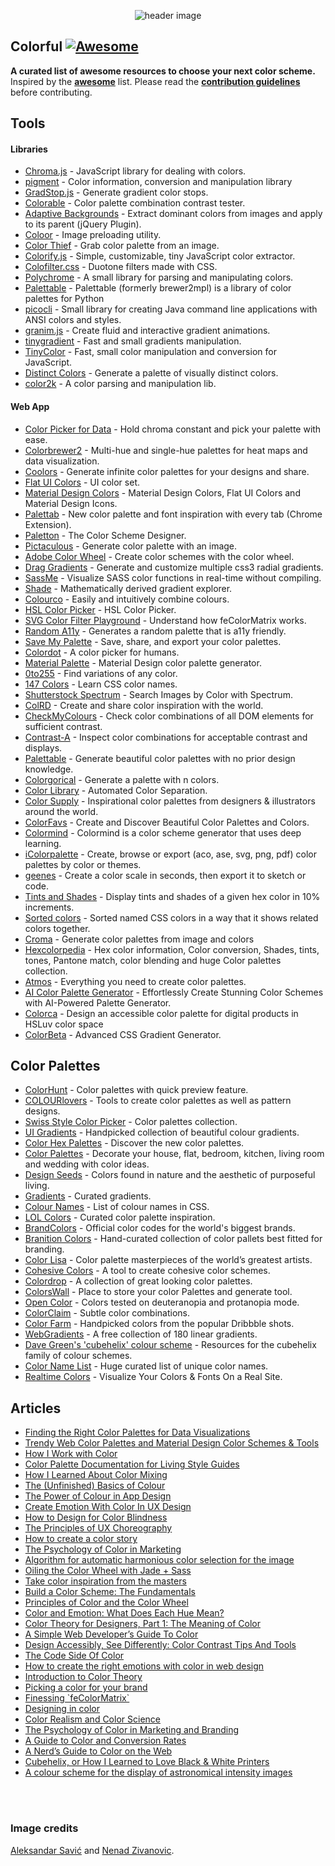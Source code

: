 <div class="github-widget" data-repo="Siddharth11/Colorful"></div>
<p align="center">
	<img src="https://raw.githubusercontent.com/Siddharth11/Colorful/master/color-palette.gif" alt="header image">
</p>

## Colorful [![Awesome](https://cdn.rawgit.com/sindresorhus/awesome/d7305f38d29fed78fa85652e3a63e154dd8e8829/media/badge.svg)](https://github.com/sindresorhus/awesome)
__A curated list of awesome resources to choose your next color scheme.__
Inspired by the __[awesome](https://github.com/sindresorhus/awesome)__ list. Please read the __[contribution guidelines](https://github.com/Siddharth11/Colorful/blob/master/contributing.md)__ before contributing.


## Tools

#### Libraries
- [Chroma.js](http://gka.github.io/chroma.js/) - JavaScript library for dealing with colors.
- [pigment](https://github.com/satya164/pigment) - Color information, conversion and manipulation library
- [GradStop.js](https://github.com/Siddharth11/gradStop.js) - Generate gradient color stops.
- [Colorable](http://jxnblk.com/colorable/) - Color palette combination contrast tester.
- [Adaptive Backgrounds](https://briangonzalez.github.io/jquery.adaptive-backgrounds.js/) - Extract dominant colors from images and apply to its parent (jQuery Plugin).
- [Coloor](https://github.com/krasimir/coloor) - Image preloading utility.
- [Color Thief](https://github.com/lokesh/color-thief) - Grab color palette from an image.
- [Colorify.js](https://github.com/LukyVj/Colorify.js) - Simple, customizable, tiny JavaScript color extractor.
- [Colofilter.css](https://github.com/LukyVj/colofilter.css) - Duotone filters made with CSS.
- [Polychrome](https://github.com/cdonohue/polychrome) - A small library for parsing and manipulating colors.
- [Palettable](https://github.com/jiffyclub/palettable) - Palettable (formerly brewer2mpl) is a library of color palettes for Python
- [picocli](http://picocli.info/) - Small library for creating Java command line applications with ANSI colors and styles.
- [granim.js](https://github.com/sarcadass/granim.js) - Create fluid and interactive gradient animations.
- [tinygradient](https://github.com/mistic100/tinygradient) - Fast and small gradients manipulation.
- [TinyColor](https://github.com/bgrins/TinyColor) - Fast, small color manipulation and conversion for JavaScript.
- [Distinct Colors](https://github.com/internalfx/distinct-colors) - Generate a palette of visually distinct colors.
- [color2k](https://github.com/ricokahler/color2k) - A color parsing and manipulation lib.

#### Web App
- [Color Picker for Data](http://tristen.ca/hcl-picker/) - Hold chroma constant and pick your palette with ease.
- [Colorbrewer2](http://colorbrewer2.org/) - Multi-hue and single-hue palettes for heat maps and data visualization.
- [Coolors](https://coolors.co/) - Generate infinite color palettes for your designs and share.
- [Flat UI Colors](http://flatuicolors.com/) - UI color set.
- [Material Design Colors](http://www.materialui.co/) -  Material Design Colors, Flat UI Colors and Material Design Icons.
- [Palettab](http://palettab.com/) - New color palette and font inspiration with every tab (Chrome Extension).
- [Paletton](http://paletton.com) - The Color Scheme Designer.
- [Pictaculous](http://www.pictaculous.com/) - Generate color palette with an image.
- [Adobe Color Wheel](https://color.adobe.com/) - Create color schemes with the color wheel.
- [Drag Gradients](http://elrumordelaluz.github.io/draGGradients/) - Generate and customize multiple css3 radial gradients.
- [SassMe](https://github.com/jimniels/sassme) - Visualize SASS color functions in real-time without compiling.
- [Shade](http://jxnblk.com/shade/) - Mathematically derived gradient explorer.
- [Colourco](http://www.colourco.de/) - Easily and intuitively combine colours.
- [HSL Color Picker](http://hslpicker.com/) - HSL Color Picker.
- [SVG Color Filter Playground](http://kazzkiq.github.io/svg-color-filter/) - Understand how feColorMatrix works.
- [Random A11y](http://www.randoma11y.com) - Generates a random palette that is a11y friendly.
- [Save My Palette](http://savemypalette.com/) - Save, share, and export your color palettes.
- [Colordot](https://color.hailpixel.com) - A color picker for humans.
- [Material Palette](http://www.materialpalette.com/) - Material Design color palette generator.
- [0to255](http://www.0to255.com/) - Find variations of any color.
- [147 Colors](http://147colors.com/) - Learn CSS color names.
- [Shutterstock Spectrum](http://www.shutterstock.com/labs/spectrum/) - Search Images by Color with Spectrum.
- [ColRD](http://colrd.com/) - Create and share color inspiration with the world.
- [CheckMyColours](http://www.checkmycolours.com/) - Check color combinations of all DOM elements for sufficient contrast.
- [Contrast-A](http://www.dasplankton.de/ContrastA/) -  Inspect color combinations for acceptable contrast and displays.
- [Palettable](http://www.palettable.io/) - Generate beautiful color palettes with no prior design knowledge.
- [Colorgorical](http://vrl.cs.brown.edu/color) - Generate a palette with n colors.
- [Color Library](http://colorlibrary.ch/) - Automated Color Separation.
- [Color Supply](http://colorsupplyyy.com/app/) - Inspirational color palettes from designers & illustrators around the world.
- [ColorFavs](http://www.colorfavs.com/) - Create and Discover Beautiful Color Palettes and Colors.
- [Colormind](http://www.colormind.io/) - Colormind is a color scheme generator that uses deep learning.
- [iColorpalette](https://icolorpalette.com) - Create, browse or export (aco, ase, svg, png, pdf) color palettes by color or themes.
- [geenes](https://geenes.app/) - Create a color scale in seconds, then export it to sketch or code.
- [Tints and Shades](https://maketintsandshades.com/) - Display tints and shades of a given hex color in 10% increments.
- [Sorted colors](https://enes.in/sorted-colors/) - Sorted named CSS colors in a way that it shows related colors together.
- [Croma](https://croma.app) - Generate color palettes from image and colors
- [Hexcolorpedia](https://hexcolorpedia.com/) - Hex color information, Color conversion, Shades, tints, tones, Pantone match, color blending and huge Color palettes collection.
- [Atmos](https://atmos.style/) - Everything you need to create color palettes.
- [AI Color Palette Generator](https://www.loopple.com/color-palette-generator) - Effortlessly Create Stunning Color Schemes
with AI-Powered Palette Generator.
- [Colorca](https://colorca.org/) - Design an accessible color palette for digital products in HSLuv color space
- [ColorBeta](https://colorbeta.com/) - Advanced CSS Gradient Generator.

## Color Palettes
- [ColorHunt](http://colorhunt.co/) - Color palettes with quick preview feature.
- [COLOURlovers](http://www.colourlovers.com/) - Tools to create color palettes as well as pattern designs.
- [Swiss Style Color Picker](http://www.swisscolors.net/) - Color palettes collection.
- [UI Gradients](http://uigradients.com/) - Handpicked collection of beautiful colour gradients.
- [Color Hex Palettes](http://www.color-hex.com/color-palettes/) - Discover the new color palettes.
- [Color Palettes](http://colorpalettes.net/) - Decorate your house, flat, bedroom, kitchen, living room and wedding with color ideas.
- [Design Seeds](http://www.design-seeds.com/) - Colors found in nature and the aesthetic of purposeful living.
- [Gradients](http://thewebrocks.com/demos/gradientsio/v2.html) - Curated gradients.
- [Colour Names](http://colours.neilorangepeel.com/) - List of colour names in CSS.
- [LOL Colors](http://www.lolcolors.com/palettes/popular) - Curated color palette inspiration.
- [BrandColors](http://brandcolors.net/) - Official color codes for the world's biggest brands.
- [Branition Colors](https://branition.com/colors) - Hand-curated collection of color pallets best fitted for branding.
- [Color Lisa](http://www.colorlisa.com/) - Color palette masterpieces of the world’s greatest artists.
- [Cohesive Colors](http://javier.xyz/cohesive-colors/) - A tool to create cohesive color schemes.
- [Colordrop](https://colordrop.io/) - A collection of great looking color palettes.
- [ColorsWall](https://colorswall.com/) - Place to store your color Palettes and generate tool.
- [Open Color](https://yeun.github.io/open-color/) - Colors tested on deuteranopia and protanopia mode.
- [ColorClaim](http://www.vanschneider.com/colors) - Subtle color combinations.
- [Color Farm](http://color.farm/) - Handpicked colors from the popular Dribbble shots.
- [WebGradients](https://webgradients.com/) - A free collection of 180 linear gradients.
- [Dave Green's 'cubehelix' colour scheme](http://www.mrao.cam.ac.uk/~dag/CUBEHELIX/) - Resources for the cubehelix family of colour schemes.
- [Color Name List](https://github.com/meodai/color-names/) - Huge curated list of unique color names.
- [Realtime Colors](https://www.realtimecolors.com) - Visualize Your Colors & Fonts On a Real Site.

## Articles
- [Finding the Right Color Palettes for Data Visualizations](https://blog.graphiq.com/finding-the-right-color-palettes-for-data-visualizations-fcd4e707a283#.k1zjxtfet)
- [Trendy Web Color Palettes and Material Design Color Schemes & Tools](http://www.awwwards.com/trendy-web-color-palettes-and-material-design-color-schemes-tools.html?utm_source=Twitter&utm_medium=Social&utm_campaign=Twitter-Blog-Color&utm_content=Twitter)
- [How I Work with Color](https://medium.com/@JustinMezzell/how-i-work-with-color-8439c98ae5ed#.b99s3au3w)
- [Color Palette Documentation for Living Style Guides](https://medium.com/@jxnblk/color-palette-documentation-for-living-style-guides-d25d65aa20a5#.q0q6fb5qy)
- [How I Learned About Color Mixing](https://medium.com/@julialundman/my-experiences-in-learning-about-color-6de4ec274503#.m0t57e6ws)
- [The (Unfinished) Basics of Colour](https://medium.com/life-tips/the-unfinished-basics-of-colour-292858f62e62#.b1z1ejmsg)
- [The Power of Colour in App Design](https://medium.com/@nicknelo/why-use-colour-branding-in-apps-a95deba49dae#.pj3012j9x)
- [Create Emotion With Color In UX Design](https://uxplanet.org/create-emotion-with-color-in-ux-design-446a3766b085#.g6o0xsyfd)
- [How to Design for Color Blindness](https://medium.com/@usabilla/how-to-design-for-color-blindness-62d4d8ae9f6a#.uujosqblu)
- [The Principles of UX Choreography](https://medium.com/@becca_u/the-principles-of-ux-choreography-69c91c2cbc2a#.henp1zpjb)
- [How to create a color story](https://medium.com/design-story/how-to-create-a-color-story-aa75a62bf953#.pclx97jsf)
- [The Psychology of Color in Marketing](https://www.helpscout.net/blog/psychology-of-color/)
- [Algorithm for automatic harmonious color selection for the image](https://uxplanet.org/algorithm-for-automatic-harmonious-color-selection-for-the-image-fc26dde69ca1#.5luiehaag)
- [Oiling the Color Wheel with Jade + Sass](https://journal.helabs.com/oiling-the-color-wheel-with-jade-sass-5688ceada87c#.frc7e0rj5)
- [Take color inspiration from the masters](https://medium.com/@WebdesignerDepot/take-color-inspiration-from-the-masters-e9c2bcf1c8e2#.bhc22yxap)
- [Build a Color Scheme: The Fundamentals](http://tympanus.net/codrops/2012/09/17/build-a-color-scheme-the-fundamentals/)
- [Principles of Color and the Color Wheel](http://tympanus.net/codrops/2012/02/28/principles-of-color-and-the-color-wheel/)
- [Color and Emotion: What Does Each Hue Mean?](http://tympanus.net/codrops/2012/04/03/color-and-emotion-what-does-each-hue-mean/)
- [Color Theory for Designers, Part 1: The Meaning of Color](https://www.smashingmagazine.com/2010/01/color-theory-for-designers-part-1-the-meaning-of-color/)
- [A Simple Web Developer’s Guide To Color](https://www.smashingmagazine.com/2016/04/web-developer-guide-color/)
- [Design Accessibly, See Differently: Color Contrast Tips And Tools](https://www.smashingmagazine.com/2014/10/color-contrast-tips-and-tools-for-accessibility/)
- [The Code Side Of Color](https://www.smashingmagazine.com/2012/10/the-code-side-of-color/)
- [How to create the right emotions with color in web design](http://thenextweb.com/dd/2015/04/07/how-to-create-the-right-emotions-with-color-in-web-design/)
- [Introduction to Color Theory](http://www.tigercolor.com/color-lab/color-theory/color-theory-intro.htm)
- [Picking a color for your brand](http://focuslabllc.com/digest/picking-a-color-for-your-brand)
- [Finessing \`feColorMatrix\`](http://alistapart.com/article/finessing-fecolormatrix)
- [Designing in color](https://medium.freecodecamp.com/designing-in-color-abd358660a7b)
- [Color Realism and Color Science](http://web.mit.edu/abyrne/www/ColorRealism.html)
- [The Psychology of Color in Marketing and Branding](https://medium.com/swlh/the-psychology-of-color-in-marketing-and-branding-ebb2320a2b0)
- [A Guide to Color and Conversion Rates](https://uxplanet.org/a-guide-to-color-and-conversion-rates-f3a28e8e32bb)
- [A Nerd’s Guide to Color on the Web](https://css-tricks.com/nerds-guide-color-web/)
- [Cubehelix, or How I Learned to Love Black & White Printers](http://www.ifweassume.com/2013/05/cubehelix-or-how-i-learned-to-love.html)
- [A colour scheme for the display of astronomical intensity images](http://adsabs.harvard.edu/abs/2011BASI...39..289G)

<br>
<br>

### Image credits
[Aleksandar Savić](https://dribbble.com/almigor) and [Nenad Zivanovic](https://dribbble.com/nenadzivanovic).

